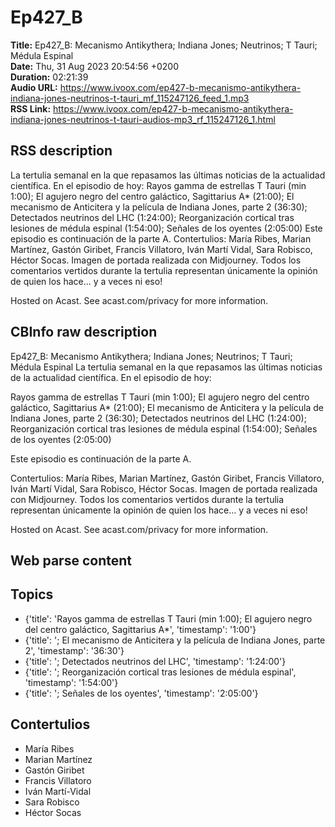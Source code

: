 # Ep427_B  
**Title:** Ep427_B: Mecanismo Antikythera; Indiana Jones; Neutrinos; T Tauri; Médula Espinal  
**Date:** Thu, 31 Aug 2023 20:54:56 +0200  
**Duration:** 02:21:39  
**Audio URL:** https://www.ivoox.com/ep427-b-mecanismo-antikythera-indiana-jones-neutrinos-t-tauri_mf_115247126_feed_1.mp3  
**RSS Link:** https://www.ivoox.com/ep427-b-mecanismo-antikythera-indiana-jones-neutrinos-t-tauri-audios-mp3_rf_115247126_1.html  

## RSS description
La tertulia semanal en la que repasamos las últimas noticias de la actualidad científica. En el episodio de hoy: 
Rayos gamma de estrellas T Tauri (min 1:00); El agujero negro del centro galáctico, Sagittarius A* (21:00);  El mecanismo de Anticitera y la película de Indiana Jones, parte 2 (36:30); Detectados neutrinos del LHC (1:24:00); Reorganización cortical tras lesiones de médula espinal (1:54:00); Señales de los oyentes (2:05:00)
Este episodio es continuación de la parte A. 
Contertulios: María Ribes, Marian Martínez, Gastón Giribet, Francis Villatoro, Iván Martí Vidal, Sara Robisco, Héctor Socas. Imagen de portada realizada con Midjourney. Todos los comentarios vertidos durante la tertulia representan únicamente la opinión de quien los hace... y a veces ni eso!


 Hosted on Acast. See acast.com/privacy for more information.

## CBInfo raw description
Ep427_B: Mecanismo Antikythera; Indiana Jones; Neutrinos; T Tauri; Médula Espinal
La tertulia semanal en la que repasamos las últimas noticias de la actualidad científica. En el episodio de hoy: 

Rayos gamma de estrellas T Tauri (min 1:00); El agujero negro del centro galáctico, Sagittarius A* (21:00);  El mecanismo de Anticitera y la película de Indiana Jones, parte 2 (36:30); Detectados neutrinos del LHC (1:24:00); Reorganización cortical tras lesiones de médula espinal (1:54:00); Señales de los oyentes (2:05:00)

Este episodio es continuación de la parte A. 

Contertulios: María Ribes, Marian Martínez, Gastón Giribet, Francis Villatoro, Iván Martí Vidal, Sara Robisco, Héctor Socas. Imagen de portada realizada con Midjourney. Todos los comentarios vertidos durante la tertulia representan únicamente la opinión de quien los hace... y a veces ni eso!





 Hosted on Acast. See acast.com/privacy for more information.




## Web parse content


## Topics
- {'title': 'Rayos gamma de estrellas T Tauri (min 1:00); El agujero negro del centro galáctico, Sagittarius A*', 'timestamp': '1:00'}
- {'title': ';  El mecanismo de Anticitera y la película de Indiana Jones, parte 2', 'timestamp': '36:30'}
- {'title': '; Detectados neutrinos del LHC', 'timestamp': '1:24:00'}
- {'title': '; Reorganización cortical tras lesiones de médula espinal', 'timestamp': '1:54:00'}
- {'title': '; Señales de los oyentes', 'timestamp': '2:05:00'}
## Contertulios
- María Ribes
- Marian Martínez
- Gastón Giribet
- Francis Villatoro
- Iván Martí-Vidal
- Sara Robisco
- Héctor Socas